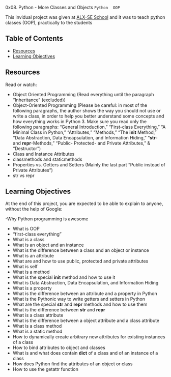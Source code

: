 0x08. Python - More Classes and Objects
`Python` &nbsp;&nbsp; `OOP`

This invidual project was given at [ALX-SE School](https://tech.alxafrica.com/) and it was to teach python classes (OOP), practically to the students

## Table of Contents

- [Resources](#resources)
- [Learning Objectives](#learning-objectives)

## Resources

Read or watch:

- Object Oriented Programming (Read everything until the paragraph “Inheritance” (excluded))
- Object-Oriented Programming (Please be careful: in most of the following paragraphs,
    the author shows the way you should not use or write a class,
    in order to help you better understand some concepts and how everything works in Python 3.
    Make sure you read only the following paragraphs: “General Introduction,”
    “First-class Everything,” “A Minimal Class in Python,” “Attributes,”
    “Methods,” “The __init__ Method,” “Data Abstraction, Data Encapsulation, and Information Hiding,”
    “__str__- and __repr__-Methods,” “Public- Protected- and Private Attributes,” & “Destructor”)
- Class and Instance Attributes
- classmethods and staticmethods
- Properties vs. Getters and Setters (Mainly the last part “Public instead of Private Attributes”)
- str vs repr

## Learning Objectives

At the end of this project, you are expected to be able to explain to anyone, without the help of Google:

-Why Python programming is awesome
- What is OOP
- “first-class everything”
- What is a class
- What is an object and an instance
- What is the difference between a class and an object or instance
- What is an attribute
- What are and how to use public, protected and private attributes
- What is self
- What is a method
- What is the special __init__ method and how to use it
- What is Data Abstraction, Data Encapsulation, and Information Hiding
- What is a property
- What is the difference between an attribute and a property in Python
- What is the Pythonic way to write getters and setters in Python
- What are the special __str__ and __repr__ methods and how to use them
- What is the difference between __str__ and __repr__
- What is a class attribute
- What is the difference between a object attribute and a class attribute
- What is a class method
- What is a static method
- How to dynamically create arbitrary new attributes for existing instances of a class
- How to bind attributes to object and classes
- What is and what does contain __dict__ of a class and of an instance of a class
- How does Python find the attributes of an object or class
- How to use the getattr function
